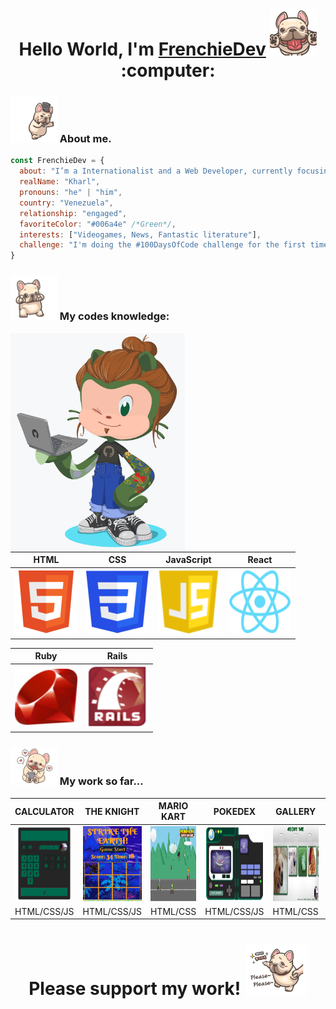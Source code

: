 <h1 align="center">Hello World, I'm <a href="https://twitter.com/FrenchieDev" target="_blank">FrenchieDev</a> <img src="https://raw.githubusercontent.com/FrenchieDev/FrenchieDev/master/FrenchieStuff/FrenchieLick.gif" width="75" /> :computer:</h1>

### <img src="https://raw.githubusercontent.com/FrenchieDev/FrenchieDev/master/FrenchieStuff/FrenchieHat.gif" width="75"> About me.   
```javascript
const FrenchieDev = {
  about: "I’m a Internationalist and a Web Developer, currently focusing on React and FrontEnd development",
  realName: "Kharl",
  pronouns: "he" | "him",
  country: "Venezuela",
  relationship: "engaged",
  favoriteColor: "#006a4e" /*Green*/,
  interests: ["Videogames, News, Fantastic literature"],
  challenge: "I'm doing the #100DaysOfCode challenge for the first time. My goal is learn the most of React"
}
``` 
### <img src="https://raw.githubusercontent.com/FrenchieDev/FrenchieDev/master/FrenchieStuff/FrenchieYou.gif" width="75"> My codes knowledge:

<img align='left' src="https://raw.githubusercontent.com/FrenchieDev/FrenchieDev/master/Personal/OctoCatMe.png" height="350"> 

HTML  |  CSS  |  JavaScript  |  React 
--- | --- | --- | ---
<img src="https://raw.githubusercontent.com/FrenchieDev/FrenchieDev/master/Badges/HTML.png" height="100" width="100"/> | <img src="https://raw.githubusercontent.com/FrenchieDev/FrenchieDev/master/Badges/CSS.png" height="100" width="100"/> | <img src="https://raw.githubusercontent.com/FrenchieDev/FrenchieDev/master/Badges/JavaScript.png" height="105" width="100"/> | <img src="https://raw.githubusercontent.com/FrenchieDev/FrenchieDev/master/Badges/React.png" height="100" width="100"/> <br>

Ruby  |  Rails
--- | ---
<img src="https://raw.githubusercontent.com/FrenchieDev/FrenchieDev/master/Badges/Ruby.png" height="90" width="100"/> | <img src="https://raw.githubusercontent.com/FrenchieDev/FrenchieDev/master/Badges/RubyOnRails.png" height="100" width="100"/>

### <img src="https://raw.githubusercontent.com/FrenchieDev/FrenchieDev/master/FrenchieStuff/FrenchieLike.gif" width="75"> My work so far... 

CALCULATOR  | THE KNIGHT  |  MARIO KART  | POKEDEX | GALLERY | ALGORITHM 
--- | --- | --- | --- | --- | --- 
<img src="https://raw.githubusercontent.com/FrenchieDev/FrenchieDev/master/Projects/Calculator.png" width="120" height="120"> | <img src="https://raw.githubusercontent.com/FrenchieDev/FrenchieDev/master/Projects/StrikeTheKnight.png" width="120" height="120">| <img src="https://raw.githubusercontent.com/FrenchieDev/FrenchieDev/master/Projects/MarioKart.png" width="120" height="120">| <img src="https://raw.githubusercontent.com/FrenchieDev/FrenchieDev/master/Projects/Pokedex.png" width="120" height="120"> | <img src="https://raw.githubusercontent.com/FrenchieDev/FrenchieDev/master/Projects/AboutMe.png" width="120" height="120"> | <img src="https://raw.githubusercontent.com/FrenchieDev/FrenchieDev/master/Projects/Algorithm.png" width="120" height="120"> 
HTML/CSS/JS | HTML/CSS/JS | HTML/CSS | HTML/CSS/JS | HTML/CSS | JS 


<h1 align="center">Please support my work! <img src="https://raw.githubusercontent.com/FrenchieDev/FrenchieDev/master/FrenchieStuff/FrenchiePlease.gif" width="100" /></h1>

